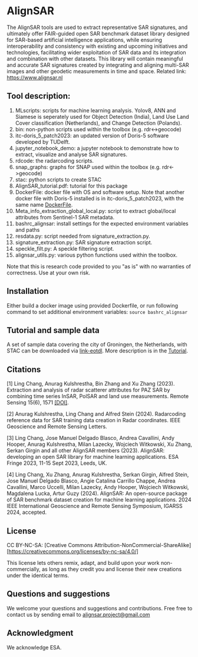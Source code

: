 # AlignSAR
The AlignSAR tools are used to extract representative SAR signatures, and ultimately offer FAIR-guided open SAR benchmark dataset library designed for SAR-based artificial intelligence applications, while ensuring interoperability and consistency with existing and upcoming initiatives and technologies, facilitating wider exploitation of SAR data and its integration and combination with other datasets. This library will contain meaningful and accurate SAR signatures created by integrating and aligning multi-SAR images and other geodetic measurements in time and space. Related link: https://www.alignsar.nl

## Tool description:
1. MLscripts: scripts for machine learning analysis. Yolov8, ANN and Siamese is seperately used for Object Detection (India), Land Use Land Cover classification (Netherlands), and Change Detection (Polands).  
2. bin: non-python scripts used within the toolbox (e.g. rdr<->geocode)
3. itc-doris_5_patch2023: an updated version of Doris-5 software developed by TUDelft.
4. jupyter_notebook_demo: a jupyter notebook to demonstrate how to extract, visualize and analyse SAR signatures.
6. rdcode: the radarcoding scripts.
7. snap_graphs: graphs for SNAP used within the toolbox (e.g. rdr<->geocode)
8. stac: python scripts to create STAC
9. AlignSAR_tutorial.pdf: tutorial for this package
10. DockerFile: docker file with OS and software setup. Note that another docker file with Doris-5 installed is in itc-doris_5_patch2023, with the same name [DockerFile](https://github.com/AlignSAR/alignSAR/blob/main/DockerFile).
11. Meta_info_extraction_global_local.py: script to extract global/local attributes from Sentinel-1 SAR metadata. 
12. bashrc_alignsar: install settings for the expected environment variables and paths
13. resdata.py: script needed from signature_extraction.py.
14. signature_extraction.py: SAR signature extraction script.
15. speckle_filt.py: A speckle filtering script.
16. alignsar_utils.py: various python functions used within the toolbox.

Note that this is research code provided to you "as is" with no warranties of correctness. Use at your own risk.

## Installation
Either build a docker image using provided Dockerfile, or run following command to set additional environment variables:
`source bashrc_alignsar`

## Tutorial and sample data
A set of sample data covering the city of Groningen, the Netherlands, with STAC can be downloaded via [link-eotdl](https://www.eotdl.com/datasets/). More description is in the [Tutorial](https://github.com/AlignSAR/alignSAR/blob/main/AlignSAR_tutorial.pdf).

## Citations
[1] Ling Chang, Anurag Kulshrestha, Bin Zhang and Xu Zhang (2023). Extraction and analysis of radar scatterer attributes for PAZ SAR by combining time series InSAR, PolSAR and land use measurements. Remote Sensing 15(6), 1571 [[DOI]](https://doi.org/10.3390/rs15061571).  

[2] Anurag Kulshrestha, Ling Chang and Alfred Stein (2024). Radarcoding reference data for SAR training data creation in Radar coordinates. IEEE Geoscience and Remote Sensing Letters.

[3] Ling Chang, Jose Manuel Delgado Blasco, Andrea Cavallini, Andy Hooper, Anurag Kulshrestha, Milan Lazecky, Wojciech Witkowski, Xu Zhang, Serkan Girgin and all other AlignSAR members (2023). AlignSAR: developing an open SAR library for machine learning applications. ESA Fringe 2023, 11-15 Sept 2023, Leeds, UK.

[4] Ling Chang, Xu Zhang, Anurag Kulshrestha, Serkan Girgin, Alfred Stein, Jose Manuel Delgado Blasco, Angie Catalina Carrillo Chappe, Andrea Cavallini, Marco Uccelli, Milan  Lazecky, Andy Hooper, Wojciech Witkowski,  Magdalena Lucka, Artur Guzy (2024). AlignSAR: An open-source package of SAR benchmark dataset creation for machine learning applications. 2024 IEEE International Geoscience and Remote Sensing Symposium, IGARSS 2024, accepted.

## License
CC BY-NC-SA: [Creative Commons Attribution-NonCommercial-ShareAlike][https://creativecommons.org/licenses/by-nc-sa/4.0/]

This license lets others remix, adapt, and build upon your work non-commercially, as long as they credit you and license their new creations under the identical terms.

## Questions and suggestions
We welcome your questions and suggestions and contributions. Free free to contact us by sending email to alignsar.project@gmail.com

## Acknowledgment
We acknowledge ESA. 





